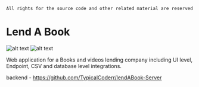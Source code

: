`All rights for the source code and other related material are reserved`

# Lend A Book

![ alt text ](https://img.shields.io/badge/React-17.0.2-61DAFB?style=for-the-badge&logo=React)
![ alt text ](https://img.shields.io/badge/Redux-7.2.6-764ABC?style=for-the-badge&logo=Redux)

Web application for a Books and videos lending company including UI level, Endpoint, CSV and database level integrations.



backend - https://github.com/TypicalCoderr/lendABook-Server